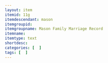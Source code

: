 ```yaml
---
layout: item
itemid: 11g
itemdescendant: mason
itemgroupid: 
itemgroupname: Mason Family Marriage Record
itemname: 
itemtype: text
shortdesc: 
categories: [  ]
tags: [  ]
---
```







